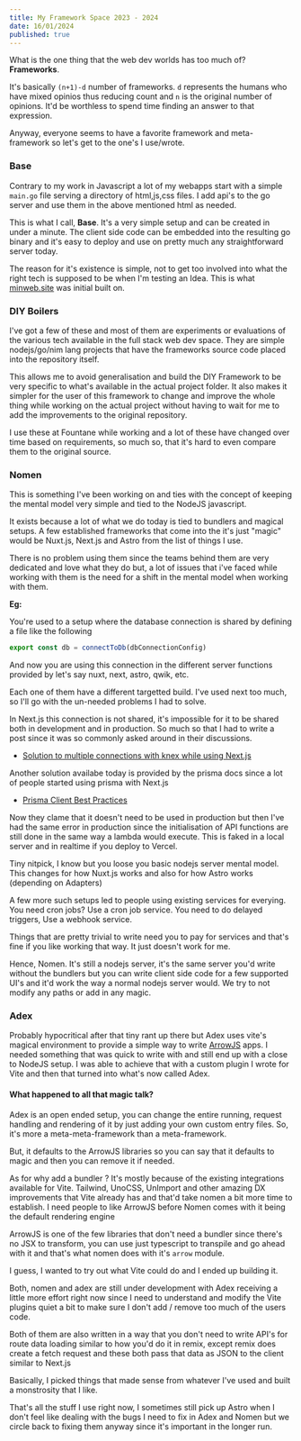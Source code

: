 ```yaml
---
title: My Framework Space 2023 - 2024
date: 16/01/2024
published: true
---
```


What is the one thing that the web dev worlds has too much of? **Frameworks**.

It's basically `(n+1)-d` number of frameworks. `d` represents the humans who
have mixed opinios thus reducing count and `n` is the original number of
opinions. It'd be worthless to spend time finding an answer to that expression.

Anyway, everyone seems to have a favorite framework and meta-framework so let's
get to the one's I use/wrote.

### Base

Contrary to my work in Javascript a lot of my webapps start with a simple
`main.go` file serving a directory of html,js,css files. I add api's to the go
server and use them in the above mentioned html as needed.

This is what I call, **Base**. It's a very simple setup and can be created in
under a minute. The client side code can be embedded into the resulting go
binary and it's easy to deploy and use on pretty much any straightforward server
today.

The reason for it's existence is simple, not to get too involved into what the
right tech is supposed to be when I'm testing an Idea. This is what
[minweb.site](https://minweb.site) was initial built on.

### DIY Boilers

I've got a few of these and most of them are experiments or evaluations of the
various tech available in the full stack web dev space. They are simple
nodejs/go/nim lang projects that have the frameworks source code placed into the
repository itself.

This allows me to avoid generalisation and build the DIY Framework to be very
specific to what's available in the actual project folder. It also makes it
simpler for the user of this framework to change and improve the whole thing
while working on the actual project without having to wait for me to add the
improvements to the original repository.

I use these at Fountane while working and a lot of these have changed over time
based on requirements, so much so, that it's hard to even compare them to the
original source.

### Nomen

This is something I've been working on and ties with the concept of keeping the
mental model very simple and tied to the NodeJS javascript.

It exists because a lot of what we do today is tied to bundlers and magical
setups. A few established frameworks that come into the it's just "magic" would
be Nuxt.js, Next.js and Astro from the list of things I use.

There is no problem using them since the teams behind them are very dedicated
and love what they do but, a lot of issues that i've faced while working with
them is the need for a shift in the mental model when working with them.

**Eg:**

You're used to a setup where the database connection is shared by defining a
file like the following

```js
export const db = connectToDb(dbConnectionConfig)
```

And now you are using this connection in the different server functions provided
by let's say nuxt, next, astro, qwik, etc.

Each one of them have a different targetted build. I've used next too much, so
I'll go with the un-needed problems I had to solve.

In Next.js this connection is not shared, it's impossible for it to be shared
both in development and in production. So much so that I had to write a post
since it was so commonly asked around in their discussions.

- [Solution to multiple connections with knex while using Next.js](/writing/nextjs-pg-knexjs)

Another solution availabe today is provided by the prisma docs since a lot of
people started using prisma with Next.js

- [Prisma Client Best Practices](https://www.prisma.io/docs/orm/more/help-and-troubleshooting/help-articles/nextjs-prisma-client-dev-practices#solution)

Now they clame that it doesn't need to be used in production but then I've had
the same error in production since the initialisation of API functions are still
done in the same way a lambda would execute. This is faked in a local server and
in realtime if you deploy to Vercel.

Tiny nitpick, I know but you loose you basic nodejs server mental model. This
changes for how Nuxt.js works and also for how Astro works (depending on
Adapters)

A few more such setups led to people using existing services for everying. You
need cron jobs? Use a cron job service. You need to do delayed triggers, Use a
webhook service.

Things that are pretty trivial to write need you to pay for services and that's
fine if you like working that way. It just doesn't work for me.

Hence, Nomen. It's still a nodejs server, it's the same server you'd write
without the bundlers but you can write client side code for a few supported UI's
and it'd work the way a normal nodejs server would. We try to not modify any
paths or add in any magic.

### Adex

Probably hypocritical after that tiny rant up there but Adex uses vite's magical
environment to provide a simple way to write
[ArrowJS](https://www.arrow-js.com/) apps. I needed something that was quick to
write with and still end up with a close to NodeJS setup. I was able to achieve
that with a custom plugin I wrote for Vite and then that turned into what's now
called Adex.

#### What happened to all that magic talk?

Adex is an open ended setup, you can change the entire running, request handling
and rendering of it by just adding your own custom entry files. So, it's more a
meta-meta-framework than a meta-framework.

But, it defaults to the ArrowJS libraries so you can say that it defaults to
magic and then you can remove it if needed.

As for why add a bundler ? It's mostly because of the existing integrations
available for Vite. Tailwind, UnoCSS, UnImport and other amazing DX improvements
that Vite already has and that'd take nomen a bit more time to establish. I need
people to like ArrowJS before Nomen comes with it being the default rendering
engine

ArrowJS is one of the few libraries that don't need a bundler since there's no
JSX to transform, you can use just typescript to transpile and go ahead with it
and that's what nomen does with it's `arrow` module.

I guess, I wanted to try out what Vite could do and I ended up building it.

Both, nomen and adex are still under development with Adex receiving a little
more effort right now since I need to understand and modify the Vite plugins
quiet a bit to make sure I don't add / remove too much of the users code.

Both of them are also written in a way that you don't need to write API's for
route data loading similar to how you'd do it in remix, except remix does create
a fetch request and these both pass that data as JSON to the client similar to
Next.js

Basically, I picked things that made sense from whatever I've used and built a
monstrosity that I like.

That's all the stuff I use right now, I sometimes still pick up Astro when I
don't feel like dealing with the bugs I need to fix in Adex and Nomen but we
circle back to fixing them anyway since it's important in the longer run.

